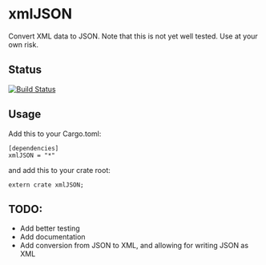# xmlJSON
Convert XML data to JSON. Note that this is not yet well tested. Use at your own risk.

## Status
[![Build Status](https://travis-ci.org/sacooper/xmlJSON-rs.svg?branch=master)](https://travis-ci.org/sacooper/xmlJSON-rs.svg)

## Usage
Add this to your Cargo.toml:
```
[dependencies]
xmlJSON = "*"
```

and add this to your crate root:
```
extern crate xmlJSON;
```

## TODO:
- Add better testing
- Add documentation
- Add conversion from JSON to XML, and allowing for writing JSON as XML

